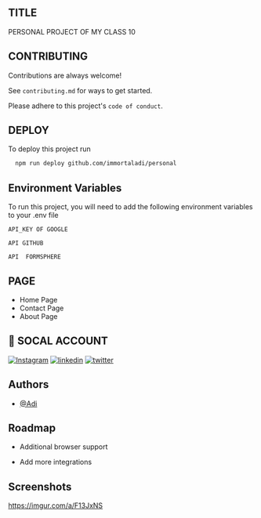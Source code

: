 
## TITLE
PERSONAL PROJECT OF MY CLASS 10
## CONTRIBUTING

Contributions are always welcome!

See `contributing.md` for ways to get started.

Please adhere to this project's `code of conduct`.


## DEPLOY

To deploy this project run

```bash
  npm run deploy github.com/immortaladi/personal
```


## Environment Variables

To run this project, you will need to add the following environment variables to your .env file

`API_KEY OF GOOGLE`

`API GITHUB`

`API  FORMSPHERE`



## PAGE

- Home Page
- Contact Page
- About Page 



## 🔗 SOCAL ACCOUNT
[![Instagram](https://img.shields.io/badge/instagram-4C1F7A?style=for-the-badge&logo=instagram&logoColor=blac)](https://www.instagram.com/adi.bxr)
[![linkedin](https://img.shields.io/badge/linkedin-0A66C2?style=for-the-badge&logo=linkedin&logoColor=white)](https://www.linkedin.com/immortaladi)
[![twitter](https://img.shields.io/badge/Tweeter-1DA1F2?style=for-the-badge&logo=x&logoColor=white)](https://www.x.com/immortaladit)


## Authors

- [@Adi](https://www.github.com/immortaladi)


## Roadmap

- Additional browser support

- Add more integrations


## Screenshots

https://imgur.com/a/F13JxNS

